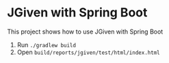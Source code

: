 # JGiven with Spring Boot

This project shows how to use JGiven with Spring Boot

1. Run `./gradlew build`
2. Open `build/reports/jgiven/test/html/index.html`

